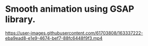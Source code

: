 # Smooth animation using GSAP library.

https://user-images.githubusercontent.com/61703808/163337222-eba9ead8-e1e9-4674-bef7-88fc6448f9f3.mp4
